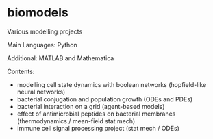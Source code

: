 # biomodels
Various modelling projects

Main Languages: Python

Additional: MATLAB and Mathematica

Contents: 
- modelling cell state dynamics with boolean networks (hopfield-like neural networks)
- bacterial conjugation and population growth (ODEs and PDEs)
- bacterial interaction on a grid (agent-based models)
- effect of antimicrobial peptides on bacterial membranes (thermodynamics / mean-field stat mech)
- immune cell signal processing project (stat mech / ODEs)
